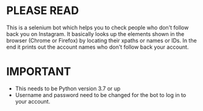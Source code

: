 # PLEASE READ 
This is a selenium bot which helps you to check people who don't follow back you on Instagram. It basically looks up the elements shown in the browser (Chrome or Firefox) by locating their xpaths or names or IDs. 
In the end it prints out the account names who don't follow back your account. 

# IMPORTANT 
- This needs to be Python version 3.7 or up
- Username and password need to be changed for the bot to log in to your account. 


